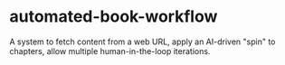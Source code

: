 # automated-book-workflow
A system to fetch content from a web URL, apply an AI-driven "spin" to chapters, allow multiple human-in-the-loop iterations.
